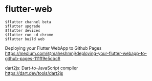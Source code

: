 # flutter-web 

`$flutter channel beta`  
`$flutter upgrade`  
`$flutter devices`  
`$flutter run -d chrome`  
`$flutter build web`  

Deploying your Flutter WebApp to Github Pages  
https://medium.com/@maheshmnj/deploying-your-flutter-webapp-to-github-pages-111ff9e5cbc9 

dart2js: Dart-to-JavaScript compiler  
https://dart.dev/tools/dart2js

